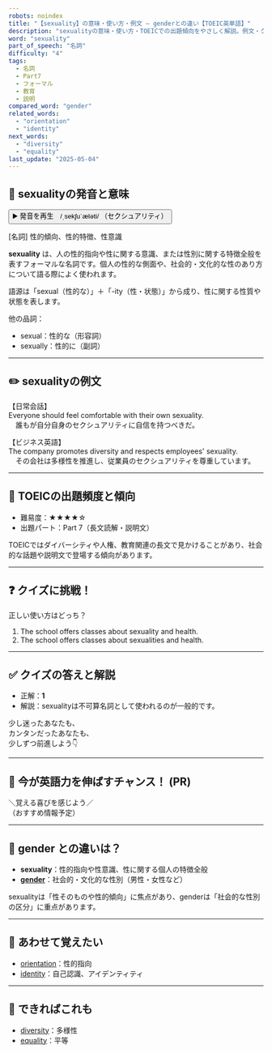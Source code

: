 ```yaml
---
robots: noindex
title: "【sexuality】の意味・使い方・例文 ― genderとの違い【TOEIC英単語】"
description: "sexualityの意味・使い方・TOEICでの出題傾向をやさしく解説。例文・クイズ付きでgenderとの違いもわかりやすく学べます。"
word: "sexuality"
part_of_speech: "名詞"
difficulty: "4"
tags:
  - 名詞
  - Part7
  - フォーマル
  - 教育
  - 説明
compared_word: "gender"
related_words:
  - "orientation"
  - "identity"
next_words:
  - "diversity"
  - "equality"
last_update: "2025-05-04"
---
```


## 🔰 sexualityの発音と意味

<button class="play-audio" onclick="playTTS('sexuality')">
  <span class="play-audio-main">
    ▶️ 発音を再生　/ˌsekʃuˈæləti/
  </span>
  <span class="play-audio-sub">
    （セクシュアリティ）
  </span>
</button>

[名詞] 性的傾向、性的特徴、性意識

**sexuality** は、人の性的指向や性に関する意識、または性別に関する特徴全般を表すフォーマルな名詞です。個人の性的な側面や、社会的・文化的な性のあり方について語る際によく使われます。

語源は「sexual（性的な）」＋「-ity（性・状態）」から成り、性に関する性質や状態を表します。

他の品詞：  
- sexual：性的な（形容詞）
- sexually：性的に（副詞）

---

## ✏️ sexualityの例文

【日常会話】  
Everyone should feel comfortable with their own sexuality.  
　誰もが自分自身のセクシュアリティに自信を持つべきだ。

【ビジネス英語】  
The company promotes diversity and respects employees' sexuality.  
　その会社は多様性を推進し、従業員のセクシュアリティを尊重しています。

---

## 🎯 TOEICの出題頻度と傾向

- 難易度：★★★★☆
- 出題パート：Part 7（長文読解・説明文）

TOEICではダイバーシティや人権、教育関連の長文で見かけることがあり、社会的な話題や説明文で登場する傾向があります。

---

## ❓ クイズに挑戦！

正しい使い方はどっち？

1. The school offers classes about sexuality and health.  
2. The school offers classes about sexualities and health.

---

## ✅ クイズの答えと解説

- 正解：**1**
- 解説：sexualityは不可算名詞として使われるのが一般的です。

少し迷ったあなたも、  
カンタンだったあなたも、  
少しずつ前進しよう👇️

---

## 🚀 今が英語力を伸ばすチャンス！ (PR)

<div class="info-center">
＼覚える喜びを感じよう／<br>  
（おすすめ情報予定）
</div>

---

## 🤔  gender との違いは？

- **sexuality**：性的指向や性意識、性に関する個人の特徴全般
- **[gender](/word/gender)**：社会的・文化的な性別（男性・女性など）

sexualityは「性そのものや性的傾向」に焦点があり、genderは「社会的な性別の区分」に重点があります。

---

## 🧩 あわせて覚えたい

- [orientation](/word/orientation)：性的指向
- [identity](/word/identity)：自己認識、アイデンティティ

---

## 📖 できればこれも

- [diversity](/word/diversity)：多様性
- [equality](/word/equality)：平等

<!-- cvid: aid05_bid42 -->
